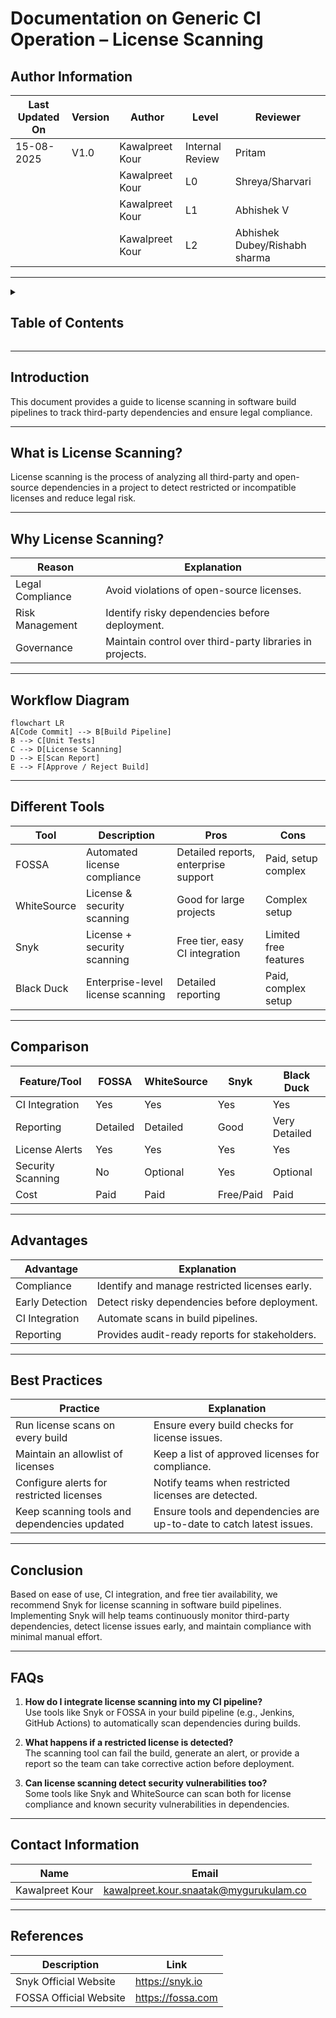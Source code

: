 # Documentation on Generic CI Operation – License Scanning


## Author Information

| Last Updated On | Version | Author           | Level           | Reviewer               |
|-----------------|---------|------------------|-----------------|------------------------|
| 15-08-2025      | V1.0    | Kawalpreet Kour  | Internal Review | Pritam                 |
|                 |         | Kawalpreet Kour  | L0              | Shreya/Sharvari        |
|                 |         | Kawalpreet Kour  | L1              | Abhishek V             |
|                 |         | Kawalpreet Kour  | L2              | Abhishek Dubey/Rishabh sharma |

---

<details>
  <summary><h2><strong>Table of Contents</strong></h2></summary>

- [Introduction](#introduction)
- [What is License Scanning?](#what-is-license-scanning)
- [Why License Scanning?](#why-license-scanning)
- [Workflow Diagram](#workflow-diagram)
- [Different Tools](#different-tools)
- [Comparison](#comparison)
- [Advantages](#advantages)
- [Best Practices](#best-practices)
- [Conclusion](#conclusion)
- [FAQs](#faqs)
- [References](#references)

</details>

---

## Introduction
This document provides a guide to license scanning in software build pipelines to track third-party dependencies and ensure legal compliance.

---

## What is License Scanning?
License scanning is the process of analyzing all third-party and open-source dependencies in a project to detect restricted or incompatible licenses and reduce legal risk.

---

## Why License Scanning?

| Reason              | Explanation |
|--------------------|-------------|
| Legal Compliance    | Avoid violations of open-source licenses. |
| Risk Management     | Identify risky dependencies before deployment. |
| Governance          | Maintain control over third-party libraries in projects. |

---

## Workflow Diagram

```mermaid
flowchart LR
A[Code Commit] --> B[Build Pipeline]
B --> C[Unit Tests]
C --> D[License Scanning]
D --> E[Scan Report]
E --> F[Approve / Reject Build]
```

----
## Different Tools

| Tool        | Description                  | Pros                             | Cons                    |
|------------|-------------------------------|---------------------------------|------------------------|
| FOSSA      | Automated license compliance  | Detailed reports, enterprise support | Paid, setup complex    |
| WhiteSource| License & security scanning  | Good for large projects          | Complex setup          |
| Snyk       | License + security scanning  | Free tier, easy CI integration   | Limited free features  |
| Black Duck | Enterprise-level license scanning | Detailed reporting            | Paid, complex setup    |

---

## Comparison

| Feature/Tool           | FOSSA      | WhiteSource | Snyk        | Black Duck |
|------------------------|-----------|------------|------------|-----------|
| CI Integration          | Yes       | Yes        | Yes        | Yes       |
| Reporting               | Detailed  | Detailed   | Good       | Very Detailed |
| License Alerts          | Yes       | Yes        | Yes        | Yes       |
| Security Scanning       | No        | Optional   | Yes        | Optional  |
| Cost                    | Paid      | Paid       | Free/Paid  | Paid      |

---

## Advantages

| Advantage        | Explanation |
|-----------------|-------------|
| Compliance       | Identify and manage restricted licenses early. |
| Early Detection  | Detect risky dependencies before deployment. |
| CI Integration   | Automate scans in build pipelines. |
| Reporting        | Provides audit-ready reports for stakeholders. |

---
## Best Practices

| Practice                          | Explanation                                      |
|----------------------------------|-------------------------------------------------|
| Run license scans on every build  | Ensure every build checks for license issues.  |
| Maintain an allowlist of licenses | Keep a list of approved licenses for compliance.|
| Configure alerts for restricted licenses | Notify teams when restricted licenses are detected. |
| Keep scanning tools and dependencies updated | Ensure tools and dependencies are up-to-date to catch latest issues. |


---
## Conclusion

Based on ease of use, CI integration, and free tier availability, we recommend Snyk for license scanning in software build pipelines. Implementing Snyk will help teams continuously monitor third-party dependencies, detect license issues early, and maintain compliance with minimal manual effort.

---

## FAQs

1. **How do I integrate license scanning into my CI pipeline?**  
   Use tools like Snyk or FOSSA in your build pipeline (e.g., Jenkins, GitHub Actions) to automatically scan dependencies during builds.

2. **What happens if a restricted license is detected?**  
   The scanning tool can fail the build, generate an alert, or provide a report so the team can take corrective action before deployment.

3. **Can license scanning detect security vulnerabilities too?**  
   Some tools like Snyk and WhiteSource can scan both for license compliance and known security vulnerabilities in dependencies.

---
## Contact Information

| Name             | Email                          |
|------------------|--------------------------------|
| Kawalpreet Kour  | kawalpreet.kour.snaatak@mygurukulam.co |

---
## References

| Description                   | Link                                        |
|-------------------------------|---------------------------------------------|
| Snyk Official Website          | https://snyk.io                            |
| FOSSA Official Website         | https://fossa.com                          |
